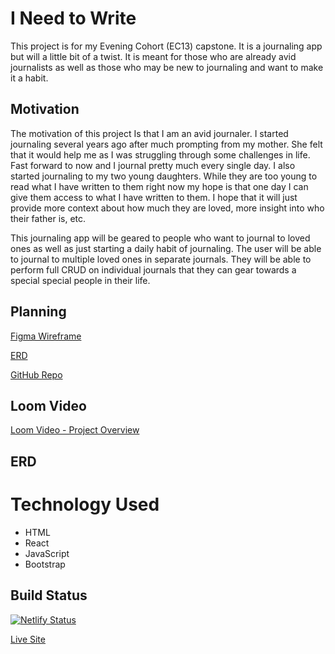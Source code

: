 # I Need to Write

This project is for my Evening Cohort (EC13) capstone. It is a journaling app but will a little bit of a twist. It is meant for those who are already avid journalists as well as those who may be new to journaling and want to make it a habit.

  

## Motivation

The motivation of this project Is that I am an avid journaler. I started journaling several years ago after much prompting from my mother. She felt that it would help me as I was struggling through some challenges in life. Fast forward to now and I journal pretty much every single day. I also started journaling to my two young daughters. While they are too young to read what I have written to them right now my hope is that one day I can give them access to what I have written to them. I hope that it will just provide more context about how much they are loved, more insight into who their father is, etc.

  

This journaling app will be geared to people who want to journal to loved ones as well as just starting a daily habit of journaling. The user will be able to journal to multiple loved ones in separate journals. They will be able to perform full CRUD on individual journals that they can gear towards a special special people in their life.

  

## Planning

[Figma Wireframe](https://www.figma.com/file/hjs7J1US9NnvI6YHEuXAgT/I-Need-to-Write!---Journal-App?node-id=0:1) <br>

[ERD](https://lucid.app/lucidchart/invitations/accept/86c52c16-f129-45f1-81b9-6aa98cff65fc) <br>

[GitHub Repo](https://github.com/wppattonjr/ec13-capstone)

  
## Loom Video
[Loom Video - Project Overview](https://www.loom.com/share/546ecdf162a04af78754dc68b8612598)
  
## ERD


# Technology Used

- HTML
- React
- JavaScript
- Bootstrap

## Build Status

[![Netlify Status](https://api.netlify.com/api/v1/badges/202ed14b-e112-42b4-93ad-5ad435e28d5e/deploy-status)](https://app.netlify.com/sites/wendellp-front-end-capstone/deploys)

[Live Site](https://wendellp-front-end-capstone.netlify.app/)
